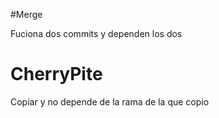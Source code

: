 #Merge 

Fuciona dos commits  y dependen los dos 


# CherryPite

Copiar y no depende de la rama de la que copio